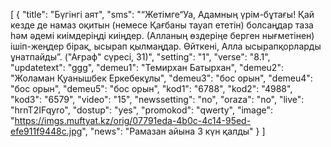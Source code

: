 [
  {
    "title": "Бүгінгі аят",
    "sms": "“Жетімге“Уа, Адамның үрім-бұтағы! Қай кезде де намаз оқитын (немесе Қағбаны тауап ететін) болсаңдар таза һәм әдемі киімдеріңді киіңдер. (Алланың өздеріңе берген нығметінен) ішіп-жеңдер бірақ, ысырап қылмаңдар. Өйткені, Алла ысырапқорларды ұнатпайды”. ("Ағраф" сүресі, 31)",
    "setting": "1",
    "verse": "8.1",
    "updatetext": "ggg",
    "demeu1": "Темирхан Батырхан",
    "demeu2": "Жоламан Қуанышбек Еркебекұлы",
    "demeu3": "бос орын",
    "demeu4": "бос орын",
    "demeu5": "бос орын",
    "kod1": "6788",
    "kod2": "4988",
    "kod3": "6579",
    "video": "15",
    "newssetting": "no",
    "oraza": "no",
    "live": "hrnT2IFqyro",
    "dostup": "yes",
    "promokod": "qwerty",
    "image": "https://imgs.muftyat.kz/orig/07791eda-4b0c-4c14-95ed-efe911f9448c.jpg",
    "news": "Рамазан айына 3 күн қалды"
  }
]
